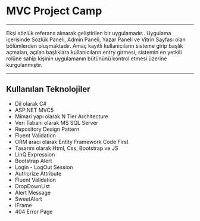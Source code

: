 # MVC Project Camp
---
Ekşi sözlük referans alınarak geliştirilen bir uygulamadır.. Uygulama içerisinde Sözlük Paneli, Admin Paneli, Yazar Paneli ve Vitrin Sayfası olan bölümlerden oluşmaktadır. Amaç kayıtlı kullanıcıların sisteme girip başlık açmaları, açılan başlıklara kullanıcıların entry girmesi, sistemin en yetkili rolüne sahip kişinin uygulamanın bütününü kontrol etmesi üzerine kurgulanmıştır.

---
## Kullanılan Teknolojiler

* Dil olarak C#
* ASP.NET MVC5
* Mimari yapı olarak N Tier Architecture
* Veri Tabanı olarak MS SQL Server
* Repository Design Pattern
* Fluent Validation
* ORM aracı olarak Entity Framework Code First
* Tasarım olarak Html, Css, Bootstrap ve JS
* LinQ Expression
* Bootstrap Alert
* Login - LogOut Session
* Authorize Attribute
* Fluent Validation
* DropDownList
* Alert Message
* SweetAlert
* IFrame
* 404 Error Page

  
